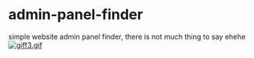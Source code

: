 # admin-panel-finder
simple website admin panel finder, there is not much thing to say ehehe
<a href="https://gifyu.com/image/uPvd"><img src="https://s7.gifyu.com/images/giff3.gif" alt="giff3.gif" border="0" /></a>
